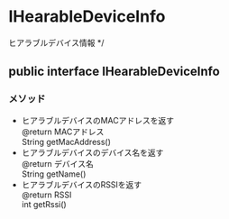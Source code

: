 # IHearableDeviceInfo
ヒアラブルデバイス情報 */

## public interface IHearableDeviceInfo

### メソッド
* ヒアラブルデバイスのMACアドレスを返す<br>@return MACアドレス<br>String getMacAddress()
* ヒアラブルデバイスのデバイス名を返す<br>@return デバイス名<br>String getName()
* ヒアラブルデバイスのRSSIを返す<br>@return RSSI<br>int getRssi()